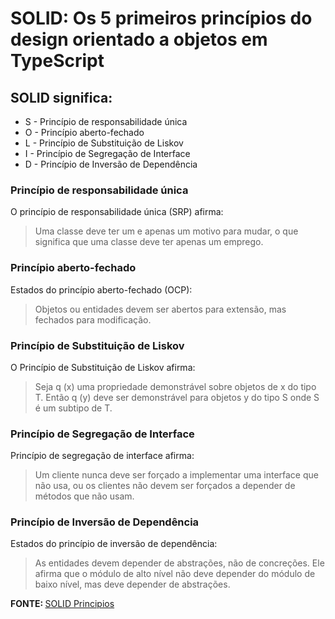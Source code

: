 # SOLID: Os 5 primeiros princípios do design orientado a objetos em TypeScript

## SOLID significa:

<ul>
<li>S - Princípio de responsabilidade única</li>
<li>O - Princípio aberto-fechado</li>
<li>L - Princípio de Substituição de Liskov</li>
<li>I - Princípio de Segregação de Interface</li>
<li>D - Princípio de Inversão de Dependência</li>
</ul>

### Princípio de responsabilidade única

O princípio de responsabilidade única (SRP) afirma:

<blockquote>Uma classe deve ter um e apenas um motivo para mudar, o que significa que uma classe deve ter apenas um emprego.</blockquote>

### Princípio aberto-fechado

Estados do princípio aberto-fechado (OCP):

<blockquote>Objetos ou entidades devem ser abertos para extensão, mas fechados para modificação.</blockquote>

### Princípio de Substituição de Liskov

O Princípio de Substituição de Liskov afirma:

<blockquote>Seja q (x) uma propriedade demonstrável sobre objetos de x do tipo T. Então q (y) deve ser demonstrável para objetos y do tipo S onde S é um subtipo de T.</blockquote>

### Princípio de Segregação de Interface

Princípio de segregação de interface afirma:

<blockquote>Um cliente nunca deve ser forçado a implementar uma interface que não usa, ou os clientes não devem ser forçados a depender de métodos que não usam.</blockquote>

### Princípio de Inversão de Dependência

Estados do princípio de inversão de dependência:

<blockquote>As entidades devem depender de abstrações, não de concreções. Ele afirma que o módulo de alto nível não deve depender do módulo de baixo nível, mas deve depender de abstrações.</blockquote>

<strong>FONTE: </strong> <a href="https://www.digitalocean.com/community/conceptual_articles/s-o-l-i-d-the-first-five-principles-of-object-oriented-design" target="_blank"> SOLID Principios </as>
